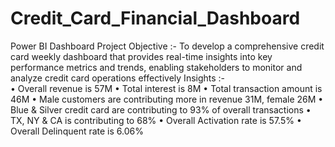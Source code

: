 # Credit_Card_Financial_Dashboard
Power BI Dashboard
Project Objective :- To develop a comprehensive credit card weekly dashboard that provides real-time insights into key performance metrics and trends, enabling stakeholders to monitor and analyze credit card operations effectively
Insights :-  
• Overall revenue is 57M
• Total interest is 8M
• Total transaction amount is 46M
• Male customers are contributing more in revenue 31M, female 26M
• Blue & Silver credit card are contributing to 93% of overall transactions
• TX, NY & CA is contributing to 68%
• Overall Activation rate is 57.5%
• Overall Delinquent rate is 6.06%
